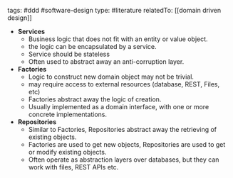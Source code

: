 
tags: #ddd #software-design 
type: #literature 
relatedTo: [[domain driven design]]

- **Services**
    - Business logic that does not fit with an entity or value object.
    - the logic can be encapsulated by a service.
    - Service should be stateless
    - Often used to abstract away an anti-corruption layer.
- **Factories**
    - Logic to construct new domain object may not be trivial.
    - may require access to external resources (database, REST, Files, etc)
    - Factories abstract away the logic of creation.
    - Usually implemented as a domain interface, with one or more concrete implementations.
- **Repositories**
    - Similar to Factories, Repositories abstract away the retrieving of existing objects.
    - Factories are used to get new objects, Repositories are used to get or modify existing objects.
    - Often operate as abstraction layers over databases, but they can work with files, REST APIs etc.
